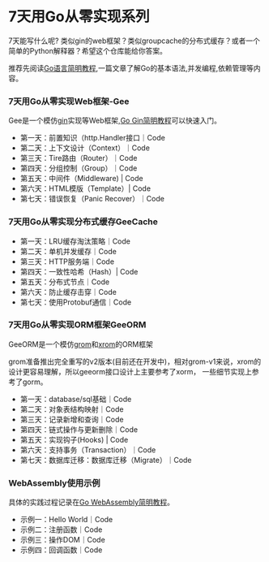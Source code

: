 # 7天用Go从零实现系列

7天能写什么呢? 类似gin的web框架？类似groupcache的分布式缓存？或者一个简单的Python解释器？希望这个仓库能给你答案。

推荐先阅读[Go语言简明教程](https://geektutu.com/post/quick-golang.html),一篇文章了解Go的基本语法,并发编程,依赖管理等内容。

### 7天用Go从零实现Web框架-Gee

Gee是一个模仿[gin](https://github.com/gin-gonic/gin)实现等Web框架,[Go Gin简明教程](https://geektutu.com/post/quick-go-gin.html)可以快速入门。

- 第一天：前置知识（http.Handler接口｜Code
- 第二天：上下文设计（Context）｜Code
- 第三天：Tire路由（Router）｜Code
- 第四天：分组控制（Group）｜Code
- 第五天：中间件（Middleware) | Code
- 第六天：HTML模版（Template）| Code
- 第七天：错误恢复（Panic Recover）｜Code

### 7天用Go从零实现分布式缓存GeeCache

- 第一天：LRU缓存淘汰策略｜Code
- 第二天：单机并发缓存｜Code
- 第三天：HTTP服务端｜Code
- 第四天：一致性哈希（Hash）| Code
- 第五天：分布式节点｜Code
- 第六天：防止缓存击穿｜Code
- 第七天：使用Protobuf通信｜Code

### 7天用Go从零实现ORM框架GeeORM

GeeORM是一个模仿[grom](https://github.com/jinzhu/gorm)和[xrom](https://github.com/go-xorm/xorm)的ORM框架

grom准备推出完全重写的v2版本(目前还在开发中)，相对grom-v1来说，xrom的设计更容易理解，所以geeorm接口设计上主要参考了xorm，
一些细节实现上参考了gorm。

- 第一天：database/sql基础｜Code
- 第二天：对象表结构映射｜Code
- 第三天：记录新增和查询｜Code
- 第四天：链式操作与更新删除｜Code
- 第五天：实现钩子(Hooks) | Code
- 第六天：支持事务（Transaction）｜Code
- 第七天：数据库迁移：数据库迁移（Migrate）｜Code

### WebAssembly使用示例

具体的实践过程记录在[Go WebAssembly简明教程](https://geektutu.com/post/quick-go-wasm.html)。

- 示例一：Hello World｜Code
- 示例二：注册函数｜Code
- 示例三：操作DOM｜Code
- 示例四：回调函数｜Code




